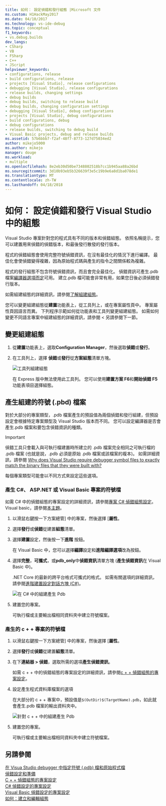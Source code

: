 ```yaml
---
title: 如何： 設定偵錯和發行組態 |Microsoft 文件
ms.custom: H1HackMay2017
ms.date: 04/10/2017
ms.technology: vs-ide-debug
ms.topic: conceptual
f1_keywords:
- vs.debug.builds
dev_langs:
- CSharp
- VB
- FSharp
- C++
- JScript
helpviewer_keywords:
- configurations, release
- build configurations, release
- projects [Visual Studio], release configurations
- debugging [Visual Studio], release configurations
- release builds, changing settings
- debug builds
- debug builds, switching to release build
- debug builds, changing configuration settings
- debugging [Visual Studio], debug configurations
- projects [Visual Studio], debug configurations
- build configurations, debug
- debug configurations
- release builds, switching to debug build
- Visual Basic projects, debug and release builds
ms.assetid: 57b6bbb7-f2af-48f7-8773-127d75034ed2
author: mikejo5000
ms.author: mikejo
manager: douge
ms.workload:
- multiple
ms.openlocfilehash: 8e2eb30d50be7348802518b7cc1b945aa88a26bd
ms.sourcegitcommit: 3d10b93eb5b326639f3e5c19b9e6a8d1ba078de1
ms.translationtype: MT
ms.contentlocale: zh-TW
ms.lasthandoff: 04/18/2018
---
```

# <a name="how-to-set-debug-and-release-configurations-in-visual-studio"></a>如何： 設定偵錯和發行 Visual Studio 中的組態
Visual Studio 專案針對您的程式具有不同的版本和偵錯組態。 依照名稱提示，您可以建置用來偵錯的偵錯版本，和最後發行散發的發行版本。  
  
程式的偵錯組態會使用完整符號偵錯資訊，在沒有最佳化的情況下進行編譯。 最佳化會使偵錯變得複雜，因為原始程式碼與產生的指令之間關係較為複雜。  
  
程式的發行組態不包含符號偵錯資訊，而且會完全最佳化。 偵錯資訊可產生.pdb 檔案[編譯器選項而定](#BKMK_symbols_release)可用。 建立.pdb 檔可能會非常有用，如果您日後必須偵錯發行版本。  
  
如需組建組態的詳細資訊，請參閱[了解組建組態](../ide/understanding-build-configurations.md)。  
  
您可以變更組建組態從**建置**功能表上，從工具列上，或在專案屬性頁中。 專案屬性頁因語言而異。 下列程序示範如何從功能表和工具列變更組建組態。 如需如何變更不同語言專案中組建組態的詳細資訊，請參閱 < 另請參閱下一節。  
  
## <a name="change-the-build-configuration"></a>變更組建組態  
  
1.  從**建置**功能表上，選取**Configuration Manager**，然後選取**偵錯**或**發行**。  
  
2.  在工具列上，選擇 **偵錯**或**發行**從**方案組態**清單方塊。  
  
     ![工具列組建組態](../debugger/media/toolbarbuildconfiguration.png "ToolbarBuildConfiguration")  
  
     在 Express 版中無法使用此工具列。 您可以使用**建置方案 F6**和**開始偵錯 F5**功能表項目選擇組態。

## <a name="BKMK_symbols_release"></a>產生組建的符號 (.pbd) 檔案

對於大部分的專案類型，.pdb 檔案產生的預設值為兩個偵錯和發行組建，但預設設定會根據特定專案類型及 Visual Studio 版本而不同。 您可以設定編譯器是否會產生.pdb 檔案和要包含偵錯資訊的種類。

> [!IMPORTANT] 
> 偵錯工具只會載入與可執行檔建置時所建立的 .pdb 檔案完全相同之可執行檔的 .pdb 檔案 (也就是說，.pdb 必須是原始 .pdb 檔案或該檔案的複本)。 如需詳細資訊，請參閱 [Why does Visual Studio require debugger symbol files to exactly match the binary files that they were built with?](https://blogs.msdn.microsoft.com/jimgries/2007/07/06/why-does-visual-studio-require-debugger-symbol-files-to-exactly-match-the-binary-files-that-they-were-built-with/)

每個專案類型可能會以不同方式來設定這些選項。

### <a name="generate-symbol-files-for-a-c-aspnet-or-visual-basic-project"></a>產生 C#、 ASP.NET 或 Visual Basic 專案的符號檔

如需 C# 中的偵錯組態的專案設定的詳細資訊，請參閱[專案 C# 偵錯組態設定](../debugger/project-settings-for-csharp-debug-configurations.md)。 Visual basic，請參閱[本主題](../debugger/project-settings-for-a-visual-basic-debug-configuration.md)。

1. 以滑鼠右鍵按一下方案總管] 中的專案，然後選擇 [**屬性**。

2. 選擇**發行**或**偵錯**從建置**組態**清單。

2. 選擇**建置**設定，然後按一下**進階** 按鈕。

    在 Visual Basic 中，您可以選擇**編譯**設定和**進階編譯選項**改為按鈕。

3. 選擇**完整**，**可攜式**，或**pdb_only**中**偵錯資訊**清單方塊 (**產生偵錯資訊**在 Visual Basic 中)。

    .NET Core 的最新的跨平台格式可攜式的格式。 如需有關選項的詳細資訊，請參閱[進階建置設定對話方塊 (C#)](../ide/reference/advanced-build-settings-dialog-box-csharp.md)。

    ![在 C# 中的組建產生 Pdb](../debugger/media/dbg_project_properties_pdb_csharp.png "GeneratePDBsForCSharp")

4. 建置您的專案。

    可執行檔或主要輸出檔相同資料夾中建立符號檔案。

### <a name="generate-symbol-files-for-a-c-project"></a>產生的 c + + 專案的符號檔

1. 以滑鼠右鍵按一下方案總管] 中的專案，然後選擇 [**屬性**。

2. 選擇**發行**或**偵錯**從建置**組態**清單。

2. 在下**連結器 > 偵錯**，選取所需的選項**產生偵錯資訊**。

    如需 c + + 中的偵錯組態的專案設定的詳細資訊，請參閱[c + + 偵錯組態的專案設定](../debugger/project-settings-for-a-cpp-debug-configuration.md)。

4. 設定產生程式資料庫檔案的選項

    在大部分的 c + + 專案中，預設值是`$(OutDir)$(TargetName).pdb`，如此就會產生.pdb 檔案的輸出資料夾中。

    ![針對 c + + 中的組建產生 Pdb](../debugger/media/dbg_project_properties_pdb_cplusplus.png "GeneratePDBsforCPlusPlus") 

5. 建置您的專案。

    可執行檔或主要輸出檔相同資料夾中建立符號檔案。
  
## <a name="see-also"></a>另請參閱  
 [在 Visua Studio debugger 中指定符號 (.pdb) 檔和原始程式檔](../debugger/debugger-settings-and-preparation.md)  
 [偵錯設定和準備](../debugger/debugger-settings-and-preparation.md)   
 [C + + 偵錯組態的專案設定](../debugger/project-settings-for-a-cpp-debug-configuration.md)   
 [C# 偵錯設定的專案設定](../debugger/project-settings-for-csharp-debug-configurations.md)   
 [Visual Basic 偵錯設定的專案設定](../debugger/project-settings-for-a-visual-basic-debug-configuration.md)   
 [如何：建立和編輯組態](../ide/how-to-create-and-edit-configurations.md)